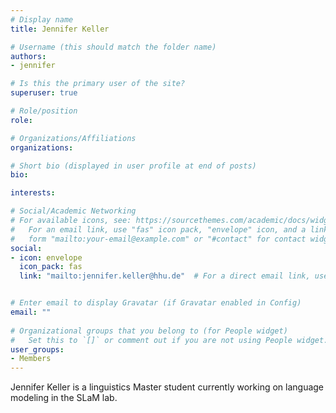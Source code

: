 ```yaml
---
# Display name
title: Jennifer Keller

# Username (this should match the folder name)
authors:
- jennifer

# Is this the primary user of the site?
superuser: true

# Role/position
role: 

# Organizations/Affiliations
organizations:

# Short bio (displayed in user profile at end of posts)
bio: 

interests:

# Social/Academic Networking
# For available icons, see: https://sourcethemes.com/academic/docs/widgets/#icons
#   For an email link, use "fas" icon pack, "envelope" icon, and a link in the
#   form "mailto:your-email@example.com" or "#contact" for contact widget.
social:
- icon: envelope
  icon_pack: fas
  link: "mailto:jennifer.keller@hhu.de"  # For a direct email link, use "mailto:test@example.org".


# Enter email to display Gravatar (if Gravatar enabled in Config)
email: ""
  
# Organizational groups that you belong to (for People widget)
#   Set this to `[]` or comment out if you are not using People widget.  
user_groups:
- Members
---
```

Jennifer Keller is a linguistics Master student currently working on language modeling in the SLaM lab.